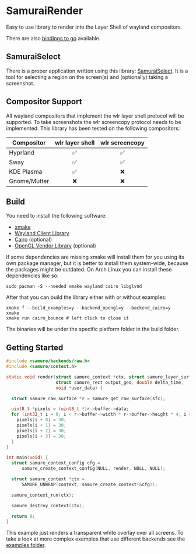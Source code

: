 # SamuraiRender

Easy to use library to render into the Layer Shell of wayland compositors.

There are also [bindings to go](https://github.com/PucklaJ/samurai-render-go) available.

## SamuraiSelect

There is a proper application written using this library: [SamuraiSelect](https://github.com/PucklaJ/samurai-select). It is a tool for selecting a region on the screen(s) and (optionally) taking a screenshot.

## Compositor Support

All wayland compositors that implement the wlr layer shell protocol will be supported. To take screenshots the wlr screencopy protocol needs to be implemented. This library has been tested on the following compositors:

| Compositor   | wlr layer shell | wlr screencopy |
| ------------ | :-------------: | :------------: |
| Hyprland     |        ✅        |       ✅        |
| Sway         |        ✅        |       ✅        |
| KDE Plasma   |        ✅        |       ❌        |
| Gnome/Mutter |        ❌        |       ❌        |

## Build

You need to install the following software:

+ [xmake](https://xmake.io)
+ [Wayland Client Library](https://gitlab.freedesktop.org/wayland/wayland)
+ [Cairo](https://cairographics.org/) (optional)
+ [OpenGL Vendor Library](https://gitlab.freedesktop.org/glvnd/libglvnd) (optional)

If some dependencies are missing xmake will install them for you using its own package manager, but it is better to install them system-wide, because the packages might be outdated. On Arch Linux you can install these dependencies like so:

```
sudo pacman -S --needed xmake wayland cairo libglvnd
```

After that you can build the library either with or without examples:

```
xmake f --build_examples=y --backend_opengl=y --backend_cairo=y
xmake
xmake run cairo_bounce # left click to close it
```

The binaries will be under the specific platform folder in the build folder.

## Getting Started

```c
#include <samure/backends/raw.h>
#include <samure/context.h>

static void render(struct samure_context *ctx, struct samure_layer_surface *sfc,
                   struct samure_rect output_geo, double delta_time,
                   void *user_data) {

  struct samure_raw_surface *r = samure_get_raw_surface(sfc);

  uint8_t *pixels = (uint8_t *)r->buffer->data;
  for (int32_t i = 0; i < r->buffer->width * r->buffer->height * 4; i += 4) {
    pixels[i + 0] = 30;
    pixels[i + 1] = 30;
    pixels[i + 2] = 30;
    pixels[i + 3] = 30;
  }
}

int main(void) {
  struct samure_context_config cfg =
      samure_create_context_config(NULL, render, NULL, NULL);

  struct samure_context *ctx =
      SAMURE_UNWRAP(context, samure_create_context(&cfg));

  samure_context_run(ctx);

  samure_destroy_context(ctx);

  return 0;
}
```

This example just renders a transparent white overlay over all screens. To take a look at more complex examples that use different backends see the [examples folder](./examples/).
